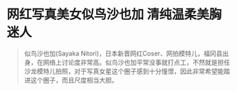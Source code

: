 # 网红写真美女似鸟沙也加 清纯温柔美胸迷人

> 似鸟沙也加(Sayaka Nitori)，日本新晋网红Coser、网拍模特儿，福冈县出身，在网络上讨论度非常高。似鸟沙也加平常没事就打点工，不然就是担任沙龙模特儿拍照，对于写真女星这个圈子感到十分憧憬，因此非常希望能踏进这个圈子，而且尺度相当大胆。